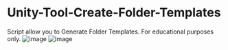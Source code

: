# Unity-Tool-Create-Folder-Templates
Script allow you to Generate  Folder Templates. For educational purposes only.
![image](https://user-images.githubusercontent.com/115069325/220549898-6ba071bc-60bb-4de6-ab48-0322155569df.png)
![image](https://user-images.githubusercontent.com/115069325/220550036-66c20d3b-ea32-416c-b131-acab56086d6c.png)
